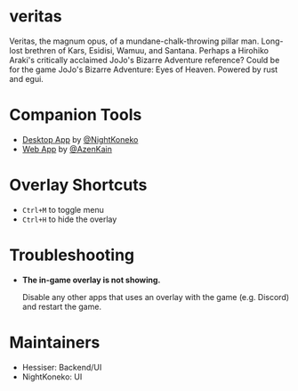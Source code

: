 # veritas
Veritas, the magnum opus, of a mundane-chalk-throwing pillar man. Long-lost brethren of Kars, Esidisi, Wamuu, and Santana. Perhaps a Hirohiko Araki's critically acclaimed JoJo's Bizarre Adventure reference? Could be for the game JoJo's Bizarre Adventure: Eyes of Heaven. Powered by rust and egui.

# Companion Tools
- [Desktop App](https://github.com/NightKoneko/veritas-app) by [@NightKoneko](https://github.com/NightKoneko)
- [Web App](https://sranalysis.kain.id.vn/) by [@AzenKain](https://github.com/AzenKain)

# Overlay Shortcuts
- `Ctrl+M` to toggle menu
- `Ctrl+H` to hide the overlay

# Troubleshooting
- **The in-game overlay is not showing.**

  Disable any other apps that uses an overlay with the game (e.g. Discord) and restart the game.

# Maintainers
- Hessiser: Backend/UI
- NightKoneko: UI